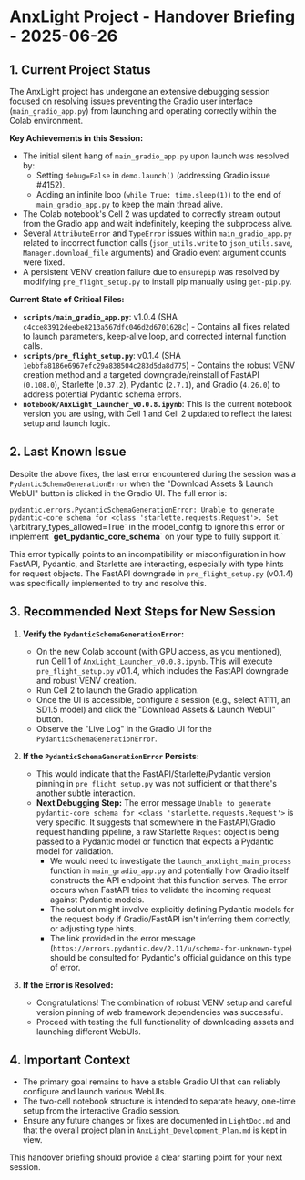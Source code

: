 # AnxLight Project - Handover Briefing - 2025-06-26

## 1. Current Project Status

The AnxLight project has undergone an extensive debugging session focused on resolving issues preventing the Gradio user interface (`main_gradio_app.py`) from launching and operating correctly within the Colab environment.

**Key Achievements in this Session:**
- The initial silent hang of `main_gradio_app.py` upon launch was resolved by:
    - Setting `debug=False` in `demo.launch()` (addressing Gradio issue #4152).
    - Adding an infinite loop (`while True: time.sleep(1)`) to the end of `main_gradio_app.py` to keep the main thread alive.
- The Colab notebook's Cell 2 was updated to correctly stream output from the Gradio app and wait indefinitely, keeping the subprocess alive.
- Several `AttributeError` and `TypeError` issues within `main_gradio_app.py` related to incorrect function calls (`json_utils.write` to `json_utils.save`, `Manager.download_file` arguments) and Gradio event argument counts were fixed.
- A persistent VENV creation failure due to `ensurepip` was resolved by modifying `pre_flight_setup.py` to install pip manually using `get-pip.py`.

**Current State of Critical Files:**
-   **`scripts/main_gradio_app.py`**: v1.0.4 (SHA `c4cce83912deebe8213a567dfc046d2d6701628c`) - Contains all fixes related to launch parameters, keep-alive loop, and corrected internal function calls.
-   **`scripts/pre_flight_setup.py`**: v0.1.4 (SHA `1ebbfa8186e6967efc29a838504c283d5da8d775`) - Contains the robust VENV creation method and a targeted downgrade/reinstall of FastAPI (`0.108.0`), Starlette (`0.37.2`), Pydantic (`2.7.1`), and Gradio (`4.26.0`) to address potential Pydantic schema errors.
-   **`notebook/AnxLight_Launcher_v0.0.8.ipynb`**: This is the current notebook version you are using, with Cell 1 and Cell 2 updated to reflect the latest setup and launch logic.

## 2. Last Known Issue

Despite the above fixes, the last error encountered during the session was a `PydanticSchemaGenerationError` when the "Download Assets & Launch WebUI" button is clicked in the Gradio UI. The full error is:

`pydantic.errors.PydanticSchemaGenerationError: Unable to generate pydantic-core schema for <class 'starlette.requests.Request'>. Set \`arbitrary_types_allowed=True\` in the model_config to ignore this error or implement \`__get_pydantic_core_schema__\` on your type to fully support it.`

This error typically points to an incompatibility or misconfiguration in how FastAPI, Pydantic, and Starlette are interacting, especially with type hints for request objects. The FastAPI downgrade in `pre_flight_setup.py` (v0.1.4) was specifically implemented to try and resolve this.

## 3. Recommended Next Steps for New Session

1.  **Verify the `PydanticSchemaGenerationError`:**
    *   On the new Colab account (with GPU access, as you mentioned), run Cell 1 of `AnxLight_Launcher_v0.0.8.ipynb`. This will execute `pre_flight_setup.py` v0.1.4, which includes the FastAPI downgrade and robust VENV creation.
    *   Run Cell 2 to launch the Gradio application.
    *   Once the UI is accessible, configure a session (e.g., select A1111, an SD1.5 model) and click the "Download Assets & Launch WebUI" button.
    *   Observe the "Live Log" in the Gradio UI for the `PydanticSchemaGenerationError`.

2.  **If the `PydanticSchemaGenerationError` Persists:**
    *   This would indicate that the FastAPI/Starlette/Pydantic version pinning in `pre_flight_setup.py` was not sufficient or that there's another subtle interaction.
    *   **Next Debugging Step:** The error message `Unable to generate pydantic-core schema for <class 'starlette.requests.Request'>` is very specific. It suggests that somewhere in the FastAPI/Gradio request handling pipeline, a raw Starlette `Request` object is being passed to a Pydantic model or function that expects a Pydantic model for validation.
        *   We would need to investigate the `launch_anxlight_main_process` function in `main_gradio_app.py` and potentially how Gradio itself constructs the API endpoint that this function serves. The error occurs when FastAPI tries to validate the incoming request against Pydantic models.
        *   The solution might involve explicitly defining Pydantic models for the request body if Gradio/FastAPI isn't inferring them correctly, or adjusting type hints.
        *   The link provided in the error message (`https://errors.pydantic.dev/2.11/u/schema-for-unknown-type`) should be consulted for Pydantic's official guidance on this type of error.

3.  **If the Error is Resolved:**
    *   Congratulations! The combination of robust VENV setup and careful version pinning of web framework dependencies was successful.
    *   Proceed with testing the full functionality of downloading assets and launching different WebUIs.

## 4. Important Context
- The primary goal remains to have a stable Gradio UI that can reliably configure and launch various WebUIs.
- The two-cell notebook structure is intended to separate heavy, one-time setup from the interactive Gradio session.
- Ensure any future changes or fixes are documented in `LightDoc.md` and that the overall project plan in `AnxLight_Development_Plan.md` is kept in view.

This handover briefing should provide a clear starting point for your next session.